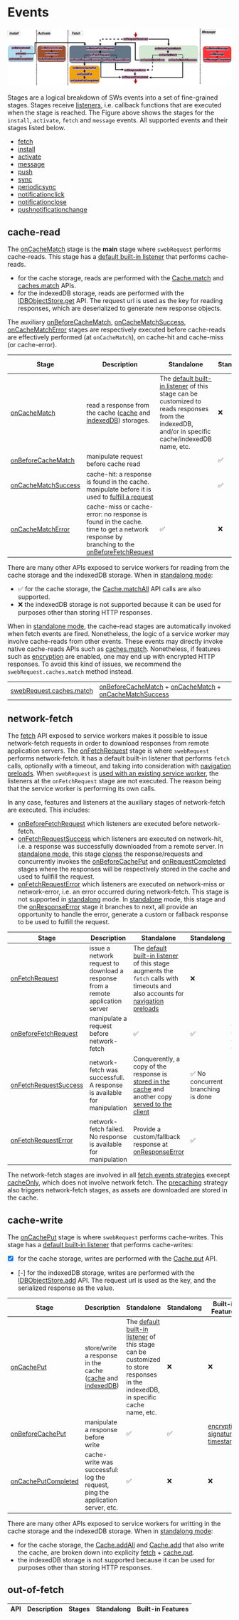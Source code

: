 # Events

![Stages for service workers events](images/stages.png)

Stages are a logical breakdown of SWs events into a set of fine-grained stages.  Stages receive [listeners](listeners.md), i.e. callback functions that are executed when the stage is reached. The Figure above shows the stages for the `install`, `activate`, `fetch` and `message` events. All supported events and their stages listed below.

- [fetch](events/fetch.md)
- [install](events/install.md)
- [activate](events/activate.md)
- [message](events/message.md)
- [push](events/push.md)
- [sync](events/sync.md)
- [periodicsync](events/periodicsync.md)
- [notificationclick](events/notificationclick.md)
- [notificationclose](events/notificationclose.md)
- [pushnotificationchange](events/pushnotificationchange.md)


## cache-read
The [onCacheMatch](stages/onCacheMatch.md) stage is the **main** stage where `swebRequest` performs cache-reads. This stage has a [default built-in listener](stages/onCacheMatch.md#listener) that performs cache-reads.
- for the cache storage, reads are performed with the [Cache.match](https://developer.mozilla.org/en-US/docs/Web/API/Cache/match) and [caches.match](https://developer.mozilla.org/en-US/docs/Web/API/CacheStorage/match) APIs. 
- for the indexedDB storage, reads are performed with the [IDBObjectStore.get](https://developer.mozilla.org/en-US/docs/Web/API/IDBObjectStore/get) API. The request url is used as the key for reading responses, which are deserialized to generate new response objects.

The auxiliary [onBeforeCacheMatch](stages/onBeforeCacheMatch.md), [onCacheMatchSuccess](stages/onCachecMatchSuccess.md), [onCacheMatchError](stages/onCacheMatchError.md) stages are respectively executed before cache-reads are effectively performed (at `onCacheMatch`), on cache-hit and cache-miss (or cache-error). 

| Stage | Description | Standalone | Standalong | Built-in Features |
|--|--|--|--|--|
[onCacheMatch](stages/onCacheMatch.md) | read a response from the cache ([cache](https://developer.mozilla.org/en-US/docs/Web/API/CacheStorage) and [indexedDB](https://developer.mozilla.org/en-US/docs/Web/API/indexedDB)) storages. | The [default built-in listener](stages/onCacheMatch.md#listener) of this stage can be customized to reads responses from the indexedDB, and/or in specific cache/indexedDB name, etc. | :x: | :x: |
[onBeforeCacheMatch](stages/onBeforeCacheMatch.md) | manipulate request before cache read | | :white_check_mark: | :white_check_mark: |
[onCacheMatchSuccess](stages/onCacheMatchSuccess.md) | cache-hit: a response is found in the cache. manipulate before it is used to [fulfill a request](stages/onRequestCompleted.md) | | :white_check_mark: | :white_check_mark: | [decryption](features/decryption.md), [verification](features/verification.md), [timestamp_verify](features/timestamp_verify.md), [cspnonces](features/cspnonces.md)
[onCacheMatchError](stages/onCacheMatchError.md) | cache-miss or cache-error: no response is found in the cache. time to get a network response by branching to the [onBeforeFetchRequest](stages/onBeforeFetchRequest.md)| :white_check_mark: | :x: | :x: |


There are many other APIs exposed to service workers for reading from the cache storage and the indexedDB storage. When in [standalong mode](modes/standalong.md):
- :white_check_mark: for the cache storage, the [Cache.matchAll](https://developer.mozilla.org/en-US/docs/Web/API/Cache/matchAll) API calls are also supported.
- :x: the indexedDB storage is not supported because it can be used for purposes other than storing HTTP responses.
  
When in [standalone mode](modes/standalone.md), the cache-read stages are automatically invoked when fetch events are fired. Nonetheless, the logic of a service worker may involve cache-reads from other events. These events may directly invoke native cache-reads APIs such as [caches.match](https://developer.mozilla.org/en-US/docs/Web/API/CacheStorage/match). Nonetheless, if features such as [encryption](features/encryption.md) are enabled, one may end up with encrypted HTTP responses. To avoid this kind of issues, we recommend the `swebRequest.caches.match` method instead.

|||
|--|--|
[swebRequest.caches.match]() | [onBeforeCacheMatch](stages/onBeforeCacheMatch.md) + [onCacheMatch](stages/onCacheMatch.md) + [onCacheMatchSuccess](stages/onCacheMatchSuccess.md)


## network-fetch
The [fetch](https://developer.mozilla.org/en-US/docs/Web/API/fetch) API exposed to service workers makes it possible to issue network-fetch requests in order to download responses from remote application servers. The [onFetchRequest](stages/onFetchRequest.md) stage is where `swebRequest` performs network-fetch. It has a default built-in listener that performs `fetch` calls, optionally with a timeout, and taking into consideration with [navigation preloads](features/navigationPreload.md). When `swebRequest` is [used with an existing service worker](modes/standalong.md), the listeners at the `onFetchRequest` stage are not executed. The reason being that the service worker is performing its own calls. 

In any case, features and listeners at the auxiliary stages of network-fetch are executed. This includes:
- [onBeforeFetchRequest](stages/onBeforeFetchRequest.md) which listeners are executed before network-fetch. 
- [onFetchRequestSuccess](stages/onFetchRequestSuccess.md) which listeners are executed on network-hit, i.e. a response was successfully downloaded from a remote server. In [standalone mode](modes/standalone.md), this stage [clones](https://developer.mozilla.org/en-US/docs/Web/API/Response/clone) the response/requests and concurrently invokes the [onBeforeCachePut](stages/onBeforeCachePut.md) and [onRequestCompleted](stages/onRequestCompleted.md) stages where the responses will be respectively stored in the cache and used to fullfill the request. 
- [onFetchRequestError](stages/onFetchRequestError.md) which listeners are executed on network-miss or network-error, i.e. an error occurred during network-fetch. This stage is not supported in [standalong](modes/standalong.md) mode. In [standalone](modes/standalone.md) mode, this stage and the [onResponseError](stages/onResponseError.md) stage it branches to next, all provide an opportunity to handle the error, generate a custom or fallback response to be used to fulfill the request.


| Stage | Description | Standalone | Standalong | Built-in Features |
|--|--|--|--|--|
[onFetchRequest](stages/onFetchRequest.md) | issue a network request to download a response from a remote application server | The [default built-in listener](stages/onFetchRequest.md#listener) of this stage augments the `fetch` calls with timeouts and also accounts for [navigation preloads](https://developer.mozilla.org/en-US/docs/Web/API/NavigationPreloadManager) | :x: | :x: | 
[onBeforeFetchRequest](stages/onBeforeFetchRequest.md) | manipulate a request before network-fetch | :white_check_mark: | :white_check_mark: | [setRequestHeaders](features/setRequestHeaders.md), [anonymize_xor](features/anonymize_xor.md), [anonymize](features/anonymize.md), [swcookie](features/swcookie.md) | 
[onFetchRequestSuccess](stages/onFetchRequestSuccess.md) | network-fetch was successfull. A response is available for manipulation | Conquerently, a copy of the response is [stored in the cache](#cache-write) and another copy [served to the client](stages/onRequestCompleted.md) | :white_check_mark: No concurrent branching is done | :x: |  
[onFetchRequestError](stages/onFetchRequestError.md) | network-fetch failed. No response is available for manipulation | Provide a custom/fallback response at [onResponseError](stages/onResponseError.md) | :white_check_mark: | :x: |  

The network-fetch stages are involved in all [fetch events strategies](strategies.md#fetch-event) execept [cacheOnly](strategies/cacheOnly.md), which does not involve network fetch. The [precaching](strategies/precaching.md) strategy also triggers network-fetch stages, as assets are downloaded are stored in the cache. 


## cache-write
The [onCachePut](stages/onCachePut.md) stage is where `swebRequest` performs cache-writes. This stage has a [default built-in listener](stages/onCachePut.md#listener) that performs cache-writes:
- [x] for the cache storage, writes are performed with the [Cache.put](https://developer.mozilla.org/en-US/docs/Web/API/Cache/put) API. 
- [-] for the indexedDB storage, writes are performed with the [IDBObjectStore.add](https://developer.mozilla.org/en-US/docs/Web/API/IDBObjectStore/add) API. The request url is used as the key, and the serialized response as the value. 


| Stage | Description | Standalone | Standalong | Built-in Features |
|--|--|--|--|--|
[onCachePut](stages/onCachePut.md) | store/write a response in the cache ([cache](https://developer.mozilla.org/en-US/docs/Web/API/CacheStorage) and [indexedDB](https://developer.mozilla.org/en-US/docs/Web/API/indexedDB)) | The [default built-in listener](stages/onCachePut.md#listener) of this stage can be customized to store responses in the indexedDB, in specific cache name, etc. | :x: | :x: |
[onBeforeCachePut](stages/onBeforeCachePut.md) | manipulate a response before write | :white_check_mark: | :white_check_mark: | [encryption](features/encryption.md), [signature](features/signature.md), [timestamp](features/timestamp.md) |
[onCachePutCompleted](stages/onCachePutCompleted.md) | cache-write was successful: log the request, ping the application server, etc. | :white_check_mark: | :x: | :x: |

There are many other APIs exposed to service workers for writting in the cache storage and the indexedDB storage. When in [standalong mode](modes/standalong.md):
- for the cache storage, the [Cache.addAll](https://developer.mozilla.org/en-US/docs/Web/API/Cache/addAll) and [Cache.add](https://developer.mozilla.org/en-US/docs/Web/API/Cache/add) that also write the cache, are broken down into explicity [fetch](https://developer.mozilla.org/en-US/docs/Web/API/fetch) + [cache.put](https://developer.mozilla.org/en-US/docs/Web/API/Cache/put). 
- the indexedDB storage is not supported because it can be used for purposes other than storing HTTP responses. 



## out-of-fetch
| API | Description | Stages | Standalong | Built-in Features |
|--|--|--|--|--|
